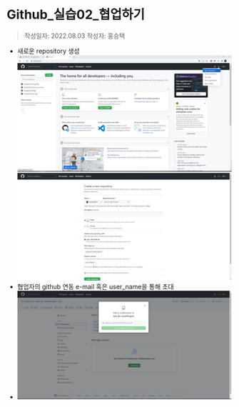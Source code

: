 Github_실습02_협업하기
=====================
> 작성일자: 2022.08.03
> 작성자: 홍승택

* 새로운 repository 생성
![Github_exe2_1](./git_capture/week1_git_ex2_1.JPG)
![Github_exe2_2](./git_capture/week1_git_ex2_2.JPG)
* 협업자의 github 연동 e-mail 혹은 user_name을 통해 초대
* ![Github_exe2_3](./git_capture/week1_git_ex2_3.JPG)